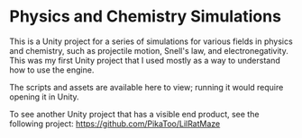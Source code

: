 # Physics and Chemistry Simulations

This is a Unity project for a series of simulations for various fields in physics and chemistry, such as projectile motion, Snell's law, and electronegativity. This was my first Unity project that I used mostly as a way to understand how to use the engine. 

The scripts and assets are available here to view; running it would require opening it in Unity. 

To see another Unity project that has a visible end product, see the following project: https://github.com/PikaToo/LilRatMaze
